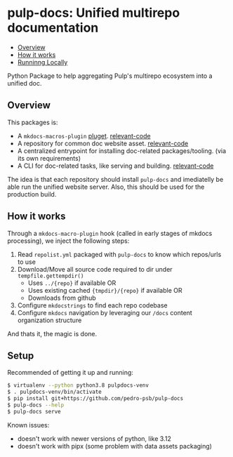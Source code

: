 # pulp-docs: Unified multirepo documentation

<!--toc:start-->
- [Overview](#overview)
- [How it works](#how-it-works)
- [Runninng Locally](#runninng-locally)
<!--toc:end-->

Python Package to help aggregating Pulp's multirepo ecosystem into a unified doc.

## Overview

This packages is:

- A `mkdocs-macros-plugin` [pluget](https://mkdocs-macros-plugin.readthedocs.io/en/latest/pluglets/). [relevant-code]()
- A repository for common doc website asset. [relevant-code](https://github.com/pedro-psb/pulp-docs/tree/main/src/pulp_docs/docs)
- A centralized entrypoint for installing doc-related packages/tooling. (via its own requirements)
- A CLI for doc-related tasks, like serving and building. [relevant-code](https://github.com/pedro-psb/pulp-docs/blob/main/src/pulp_docs/main.py)

The idea is that each repository should install `pulp-docs` and imediatelly be able run the unified website server.
Also, this should be used for the production build.

## How it works

Through a `mkdocs-macro-plugin` hook (called in early stages of mkdocs processing), we inject the following steps:

1. Read `repolist.yml` packaged with `pulp-docs` to know which repos/urls to use
1. Download/Move all source code required to dir under `tempfile.gettempdir()`
    - Uses `../{repo}` if available OR
    - Uses existing cached `{tmpdir}/{repo}` if available OR
    - Downloads from github
1. Configure `mkdocstrings` to find each repo codebase
1. Configure `mkdocs` navigation by leveraging our `/docs` content organization structure

And thats it, the magic is done.

## Setup

Recommended of getting it up and running:

```bash
$ virtualenv --python python3.8 pulpdocs-venv
$ . pulpdocs-venv/bin/activate
$ pip install git+https://github.com/pedro-psb/pulp-docs
$ pulp-docs --help
$ pulp-docs serve
```

Known issues:
- doesn't work with newer versions of python, like 3.12
- doesn't work with pipx (some problem with data assets packaging)

